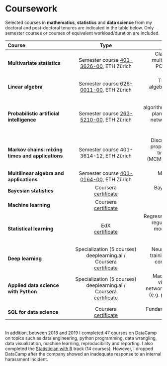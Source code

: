 # Coursework

Selected courses in **mathematics**, **statistics** and **data science** from my doctoral and post-doctoral tenures are indicated in the table below. Only semester courses or courses of equivalent workload/duration are included.

| <div style="width:200px">Course</div> | <div style="width:200px">Type</div> | <div style="width:300px">Content summary</div> |
| :---         |     :---:      |          ---: |
| **Multivariate statistics**   | <div style="width:200px">Semester course [401-3626-00](http://www.vvz.ethz.ch/Vorlesungsverzeichnis/sucheLehrangebot.view?seite=1&semkez=2013W&ansicht=2&lang=en&abschnittId=53462), ETH Zürich</div>     | <div style="width:300px">Classical and modern methods for multivariate statistical analysis (e.g. PCA, MDS, factor analysis, cluster analysis, graphical models)</div> |
| **Linear algebra**      | <div style="width:200px">Semester course [626-0011-00](http://www.vvz.ethz.ch/Vorlesungsverzeichnis/lerneinheit.view?semkez=2015W&ansicht=KATALOGDATEN&lerneinheitId=101232&lang=en), ETH Zürich</div>     | <div style="width:300px">Theory and applications of linear algebra and linear programming with applications to systems biology</div> |
| **Probabilistic artificial intelligence** | <div style="width:200px">Semester course [263-5210-00](http://www.vvz.ethz.ch/Vorlesungsverzeichnis/lerneinheit.view?semkez=2019W&ansicht=ALLE&lerneinheitId=131935&lang=en), ETH Zürich</div>     | <div style="width:300px">Core modeling techniques and algorithms from statistics, optimization, planning and control (incl. Bayesian networks, probabilistic planning and reinforcement learning) with applications</div>
| **Markov chains: mixing times and applications** | <div style="width:200px">Semester course 401-3614-12, ETH Zürich</div> | <div style="width:300px">Discrete-time Markov Chains, basic properties of Markov Chains, mixing times, Markov Chain Monte Carlo (MCMC) methods and other sampling methods</div>
| **Multilinear algebra and applications** | <div style="width:200px">Semester course [401-0164-00](http://vvz.ethz.ch/Vorlesungsverzeichnis/lerneinheit.view?semkez=2018S&ansicht=LEHRVERANSTALTUNGEN&lerneinheitId=121258&lang=en), ETH Zürich</div> | <div style="width:300px">Multilinear forms, inner products, tensors, applications</div>
| **Bayesian statistics** | Coursera <br />[certificate](https://www.coursera.org/account/accomplishments/certificate/KF8RXU99XX5B) | <div style="width:300px">Bayesian inference and models for discrete and continuous data</div>
| **Machine learning** | Coursera <br />[certificate](certificates/fc120731_ml_coursera.pdf) | <div style="width:300px">Foundations of supervised and unsupervised learning</div>
| **Statistical learning** | EdX <br />[certificate](certificates/fc140408_sl_edx.pdf) | <div style="width:300px">Regression and classification methods, regularization, cross-validation and model selection, nonlinear models, random forests, boosting, SVM, unsupervised learning</div>
| **Deep learning** | <div style="width:200px">Specialization (5 courses) <br /> deeplearning.ai / Coursera <br />[certificate](https://www.coursera.org/account/accomplishments/specialization/certificate/39R9WZDGJPVY) | <div style="width:300px">Neural networks and deep learning, training algorithms and optimization, convolutional neural networks and sequence models</div>
| **Applied data science with Python** | <div style="width:200px">Specialization (5 courses) <br /> deeplearning.ai / Coursera <br />[certificate](https://www.coursera.org/account/accomplishments/specialization/certificate/K3PD85EQSDVZ) | <div style="width:300px"> Machine learning, plotting and data visualization, text analysis, social network analysis using python toolkits (e.g. pandas, matplotlib, scikit-learn, nltk, networkx) </div>
| **SQL for data science** | <div style="width:200px">Coursera <br /> [certificate](https://www.coursera.org/account/accomplishments/certificate/VWJVULFCDTNX) | <div style="width:300px"> Fundamentals of SQL (with a focus on SQLite)
</div>

<br>
In addition, between 2018 and 2019 I completed 47 courses on DataCamp on topics such as data engineering, python programming, data wrangling, data visualization, machine learning, reproducibility and reporting. I also completed the <a href="https://www.datacamp.com/statement-of-accomplishment/track/9037a7e4ac2a05b42ea45f4245fac98850707e26">Statistician with R</a> track (14 courses). However, I dropped DataCamp after the company showed an inadequate response to an internal harassment incident. 




